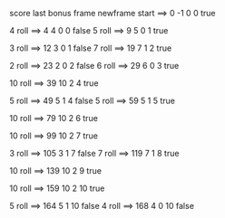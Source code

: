 score last bonus frame newframe
start 	==> 		0		-1		0		0 true

4 roll		==>		4		4		0		0 false
5 roll 	==>		9		5		0		1 true

3 roll 	==>		12	3		0		1 false
7 roll 	==>		19	7		1		2 true

2 roll		==>		23	2		0		2 false
6 roll 	==>		29	6		0		3 true

10 roll 	==>		39 	10	2		4 true

5 roll		==>		49	5		1		4 false
5 roll		==>		59	5		1		5 true

10 roll ==>		79 	10	2		6 true

10 roll ==>		99	10	2		7 true

3 roll		==>		105	3		1		7 false
7 roll		==>		119	7		1		8 true

10 roll ==>		139	10	2		9 true

10 roll ==>		159  10	2		10 true

5 roll 	==>		164	5		1		10 false
4 roll 	==>		168	4		0		10 false
		


